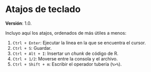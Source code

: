 # Atajos de teclado

**Versión**: 1.0.

Incluyo aquí los atajos, ordenados de más útiles a menos:

1. `Ctrl + Enter`: Ejecutar la línea en la que se encuentra el cursor.
1. `Ctrl + S`: Guardar.
2. `Ctrl + Alt + I`: Insertar un *chunk* de código de R.
2. `Ctrl + 1/2`: Moverse entre la consola y el archivo.
3. `Ctrl + Shift + m`: Escribir el operador tubería (`%>%`).